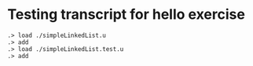 # Testing transcript for hello exercise

```ucm
.> load ./simpleLinkedList.u
.> add
.> load ./simpleLinkedList.test.u
.> add
```
